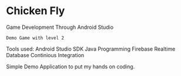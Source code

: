# Chicken Fly
Game Development Through Android Studio

    Demo Game with level 2

Tools used:
    Android Studio SDK
    Java Programming
    Firebase Realtime Database 
    Continious Integration
   
   Simple Demo Application to put my hands on coding. 
 

 

